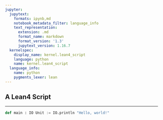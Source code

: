 ```yaml
---
jupyter:
  jupytext:
    formats: ipynb,md
    notebook_metadata_filter: language_info
    text_representation:
      extension: .md
      format_name: markdown
      format_version: '1.3'
      jupytext_version: 1.16.7
  kernelspec:
    display_name: kernel.lean4_script
    language: python
    name: kernel.lean4_script
  language_info:
    name: python
    pygments_lexer: lean
---
```


## A Lean4 Script
-------------------

```python
def main : IO Unit := IO.println "Hello, world!"
```
